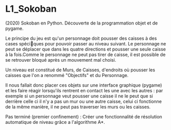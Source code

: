# L1_Sokoban
(2020) Sokoban en Python. Découverte de la programmation objet et de pygame.

Le principe du jeu est qu'un personnage doit pousser des caisses à des
cases spéciques pour pouvoir passer au niveau suivant. Le personnage ne
peut se déplacer que dans les quatre directions et pousser une seule caisse à
la fois.Comme le personnage ne peut pas tirer de caisse, il est possible de se
retrouver bloqué après un mouvement mal choisi.

Un niveau est constitué de Murs, de Caisses, d'endroits où pousser les
caisses que l'on a renommé "Objectifs" et du Personnage.

Il nous fallait donc placer ces objets sur une interface graphique (pygame)
et les faire réagir lorsqu'ils rentrent en contact les une avec les autres : par
exemple si un personnage veut pousser une caisse il ne le peut que si derrière
celle ci il n'y a pas un mur ou une autre caisse, celui ci fonctionne de la même
manière, il ne peut pas traverser les murs ou les caisses.

Pas terminé (premier confinement) : Créer une fonctionnalité de résolution automatique de
niveau grâce a l'algorithme A*.
